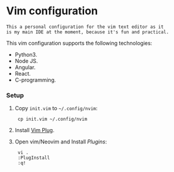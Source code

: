 # Vim configuration

```
This a personal configuration for the vim text editor as it
is my main IDE at the moment, because it's fun and practical.
```

This vim configuration supports the following technologies:

- Python3.
- Node JS.
- Angular.
- React.
- C-programming.

### Setup

1. Copy `init.vim` to `~/.config/nvim`:

        cp init.vim ~/.config/nvim

1. Install [Vim Plug](https://github.com/junegunn/vim-plug).
1. Open vim/Neovim and Install _Plugins_:

        vi .
        :PlugInstall
        :q!

